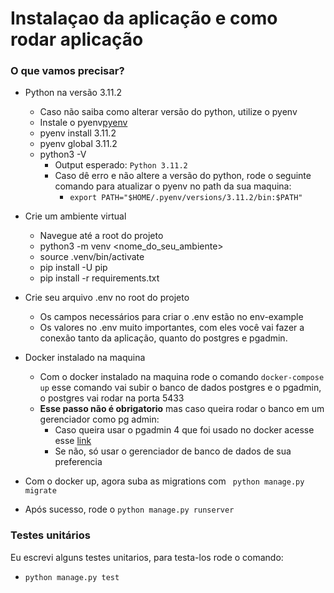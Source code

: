 # Instalaçao da aplicação e como rodar aplicação

### O que vamos precisar? 
- Python na versão 3.11.2
    - Caso não saiba como alterar versão do python, utilize o pyenv
    - Instale o pyenv[pyenv](https://github.com/pyenv/pyenv)
    - pyenv install 3.11.2
    - pyenv global 3.11.2
    - python3 -V
        - Output esperado: ```Python 3.11.2```
        - Caso dê erro e não altere a versão do python, rode o seguinte comando para atualizar o pyenv no path da sua maquina:
            - ```export PATH="$HOME/.pyenv/versions/3.11.2/bin:$PATH"```

- Crie um ambiente virtual 
    - Navegue até a root do projeto
    - python3 -m venv <nome_do_seu_ambiente>
    - source .venv/bin/activate
    - pip install -U pip
    - pip install -r requirements.txt

- Crie seu arquivo .env no root do projeto
  - Os campos necessários para criar o .env estão no env-example
  - Os valores no .env muito importantes, com eles você vai fazer a conexão tanto da aplicação, quanto do postgres e pgadmin.

- Docker instalado na maquina
    - Com o docker instalado na maquina rode o comando ```docker-compose up``` esse comando vai subir o banco de dados postgres e o pgadmin, o postgres vai rodar na porta 5433
    - **Esse passo não é obrigatorio** mas caso queira rodar o banco em um gerenciador como pg admin:
        - Caso queira usar o pgadmin 4 que foi usado no docker acesse esse [link](docs/config-pgadmin4)
        - Se não, só usar o gerenciador de banco de dados de sua preferencia

- Com o docker up, agora suba as migrations com ``` python manage.py migrate```
- Após sucesso, rode o ``` python manage.py runserver ```

### Testes unitários
Eu escrevi alguns testes unitarios, para testa-los rode o comando:
- ```python manage.py test```